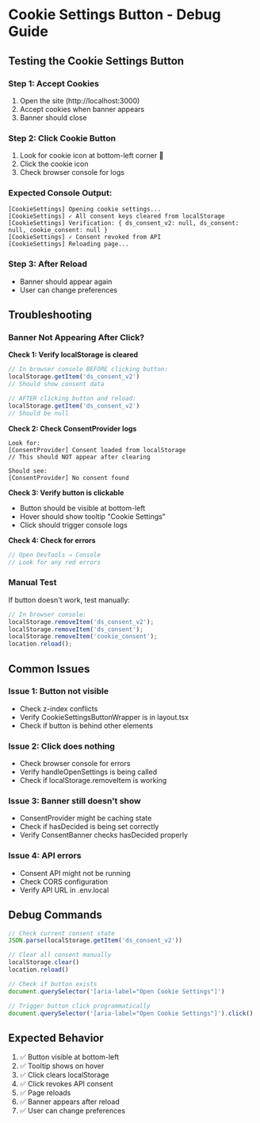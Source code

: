 # Cookie Settings Button - Debug Guide

## Testing the Cookie Settings Button

### Step 1: Accept Cookies
1. Open the site (http://localhost:3000)
2. Accept cookies when banner appears
3. Banner should close

### Step 2: Click Cookie Button
1. Look for cookie icon at bottom-left corner 🍪
2. Click the cookie icon
3. Check browser console for logs

### Expected Console Output:
```
[CookieSettings] Opening cookie settings...
[CookieSettings] ✓ All consent keys cleared from localStorage
[CookieSettings] Verification: { ds_consent_v2: null, ds_consent: null, cookie_consent: null }
[CookieSettings] ✓ Consent revoked from API
[CookieSettings] Reloading page...
```

### Step 3: After Reload
- Banner should appear again
- User can change preferences

## Troubleshooting

### Banner Not Appearing After Click?

**Check 1: Verify localStorage is cleared**
```javascript
// In browser console BEFORE clicking button:
localStorage.getItem('ds_consent_v2')
// Should show consent data

// AFTER clicking button and reload:
localStorage.getItem('ds_consent_v2')
// Should be null
```

**Check 2: Check ConsentProvider logs**
```
Look for:
[ConsentProvider] Consent loaded from localStorage
// This should NOT appear after clearing

Should see:
[ConsentProvider] No consent found
```

**Check 3: Verify button is clickable**
- Button should be visible at bottom-left
- Hover should show tooltip "Cookie Settings"
- Click should trigger console logs

**Check 4: Check for errors**
```javascript
// Open DevTools → Console
// Look for any red errors
```

### Manual Test
If button doesn't work, test manually:
```javascript
// In browser console:
localStorage.removeItem('ds_consent_v2');
localStorage.removeItem('ds_consent');
localStorage.removeItem('cookie_consent');
location.reload();
```

## Common Issues

### Issue 1: Button not visible
- Check z-index conflicts
- Verify CookieSettingsButtonWrapper is in layout.tsx
- Check if button is behind other elements

### Issue 2: Click does nothing
- Check browser console for errors
- Verify handleOpenSettings is being called
- Check if localStorage.removeItem is working

### Issue 3: Banner still doesn't show
- ConsentProvider might be caching state
- Check if hasDecided is being set correctly
- Verify ConsentBanner checks hasDecided properly

### Issue 4: API errors
- Consent API might not be running
- Check CORS configuration
- Verify API URL in .env.local

## Debug Commands

```javascript
// Check current consent state
JSON.parse(localStorage.getItem('ds_consent_v2'))

// Clear all consent manually
localStorage.clear()
location.reload()

// Check if button exists
document.querySelector('[aria-label="Open Cookie Settings"]')

// Trigger button click programmatically
document.querySelector('[aria-label="Open Cookie Settings"]').click()
```

## Expected Behavior

1. ✅ Button visible at bottom-left
2. ✅ Tooltip shows on hover
3. ✅ Click clears localStorage
4. ✅ Click revokes API consent
5. ✅ Page reloads
6. ✅ Banner appears after reload
7. ✅ User can change preferences

